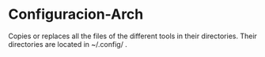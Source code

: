 # Configuracion-Arch

Copies or replaces all the files of the different tools in their directories. Their directories are located in ~/.config/ .
